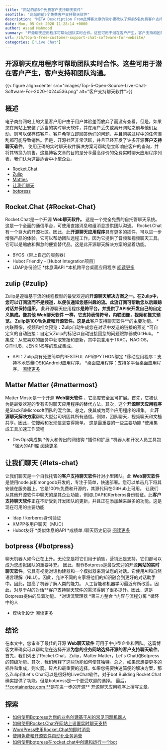 ```yaml
---
title: "网站的前5个免费客户支持聊天软件" 
seoTitle: "网站的前5个免费客户支持聊天软件" 
description: "META Description From此博客文章的较小更改以了解前5名免费客户支持聊天软件。这些工具促进了您的客户服务代表并推动销售。" 
date: Mon, 05 Oct 2020 11:28:14 +0000
author: Assad Mahmood
summary: "开源聊天应用程序可帮助团队实时合作。这些可用于潜在客户产生，客户支持和团队沟通。" 
url: /zh/top-5-free-customer-support-chat-software-for-website/
categories: ['Live Chat']
---
```


## 开源聊天应用程序可帮助团队实时合作。这些可用于潜在客户产生，客户支持和团队沟通。

{{< figure align=center src="images/Top-5-Open-Source-Live-Chat-Software-For-2020-1024x536.png" alt="客户支持聊天软件">}}


## 概述
电子商务网站上的大量客户用户由于用户体验差而放弃了而没有查看。但是，如果您在网站上安装了适当的实时聊天软件，并在用户丢失或离开网站之前与他们互动，则可以保存该客户。客户希望立即回答他们的问题，并且购买过程中的任何混乱都可能导致销售。但是，开源社区非常活跃，并且已经开发了许多开源**客户支持聊天软件**。
使用正确的实时聊天软件解决方案可帮助您立即响应客户的查询，并将其转换为销售。这篇博客文章的目的是分享最高评价的免费实时聊天应用程序列表，我们认为这最适合中小型企业。
  * [Rocket.Chat][1]
  * [Zulip][2]
  * [Matties][3]
  * [让我们聊天][4]
  * [botpress][5]

## **Rocket.Chat**    {#Rocket-Chat}
Rocket.Chat是一个开源 **Web聊天软件。** 这是一个完全免费的自托管聊天系统。这是一个全面的通信平台，可使用直接消息和组消息提供团队沟通。
Rocket.Chat有一个巨大的开源社区。因此，此**开源聊天应用程序**具有更多的插件，可以进一步增强产品的体验。它可以帮助团队远程工作，因为它提供了音频和视频聊天工具。它可以是缩放和懈怠的便宜替代品。这是此开源聊天解决方案的显着功能。
  * BYOS（带上自己的服务器）
  * Hubot Friendly  -  [Hubot Integration项目]
  * LDAP身份验证
  *休息满API
  *本机跨平台桌面应用程序
    [阅读更多][6]

## **zulip**    {#zulip}
Zulip是遵循基于流的线程模型的最受欢迎的**开源聊天解决方案之一。在Zulip中，您可以订阅流而不是频道，以便仅通知您感兴趣的流。此流订阅可帮助您以后跟踪对话并保持组织。
此**开源聊天应用程序**是跨平台，并提供了API来开发自己的自定义集成。像其他 **Web聊天软件** 一样，它支持表情符号，内联图像，视频和推文预览。 Zulip是100％免费和开源软件。这是此**客户支持聊天软件**的主要功能。
  *内联图像，视频和推文预览：Zulip自动生成您在对话中发送的链接的预览
  *可自定义的自动链接：自定义Zulip的标记以自动链接回您的问题跟踪器或GitHub。
  *集成：从您喜欢的服务中获取警报和更新，其中包含用于TRAC，NAGIOS，GITHUB，JENKINS等的现成集成。
  * API：Zulip具有死更简单的RESTFUL API和PYTHON绑定
  *移动应用程序：支持本地质量iOS和Android应用程序。
  *桌面应用程序：支持多平台桌面应用程序。
    [阅读更多][7]

## **Matter Matter**    {#mattermost}
Matter Moste是一个开源 **Web聊天软件** ，它高度安全且可扩展。首先，它被认为是最受欢迎的专有实时聊天应用程序的替代方法。其次，这个**开源聊天应用程序**是Slack和Microsoft团队的混合体。总之，使其成为两个应用程序的超集。
此**开源聊天解决方案**帮助大型公司巩固其所有通信。例如，团队聊天，视频聊天和文档共享。因此，使搜索和发现信息变得简单。
这是最重要的一些主要功能
  *使用集成工具加速工作流程
  * DevOps集成集
  *传入和传出的网络钩
  *插件和扩展
  *机器人和开发人员工具包
  *强大的API库
    [阅读更多][8]

## **让我们聊天**   {#lets-chat}
让我们聊天是一个自我托管的**客户支持聊天软件**针对小型团队。此 **Web聊天软件** 是使用node.js和mongodb开发的，专注于简单，快速部署。您可以单击几下将其安装在服务器上。它是100％免费和开源的，其源代码在GitHub上可用。
让我们从其他开源软件中聊天的是其企业功能，例如LDAP和Kerberos身份验证。此**客户支持聊天软件**正在不断受到开发团队的更新，并且正在添加越来越多的功能。这是现在可用的主要功能
  * ldap / kerberos身份验证
  * XMPP多用户聊天（MUC）
  * Hubot友好
  *类似休息的API
  *成绩单 /聊天历史记录
    [阅读更多][9]

## **botpress**    {#botpress}
聊天机器人如今正在上升。无论您是将它们用于销售，营销还是支持，它们都可以成为您虚拟团队的重要补充。
因此，制作Botpress是最受欢迎的开源**网站的实时聊天软件**。它具有视觉对话构建器和一个模拟器来测试您的对话。它使用AI和自然语言理解（NLU）。因此，允许不同的专家将他们的知识融合到更好的对话助手中。因此，提高了机器了解人类的能力。
人工智能和机器学习最近有所改善。因此，对基于AI的对话**客户支持聊天软件的需求得到了很多提升。因此，这是Botpress提供的显着功能。
  *对话流管理器
  *第三方整合
  *内容与流程分离
  *循环中的人
  * 模块化设计
    [阅读更多][10]

## 结论
在本文中，您审查了最佳的开源 **Web聊天软件** 可用于中小型企业和团队。这篇博客文章确实可以帮助您在选择开源**为您的业务网站选择开源的客户支持聊天软件**。首先，我们列出了Rocket.Chat，Zulip，Matter Matter，Let's Chat和Botpress的顶级功能。其次，我们解释了这些功能如何使其独特。总之，如果您想要更多的插件和集成，则火箭。碎片和最重要的选择。如果您需要快速简便的解决方案，那么Zulip和Let's Chat可以是很好的LiveChat软件。对于bot Building Rocket.Chat确实提供了功能。但是botpress是一个更受欢迎的选择。
最后，[**containerize.com **][11]是在进一步的开源** 开源聊天应用程序上撰写文章。

## 探索
  * [如何使用Botpress为您的业务创建基于AI的常见问题机器人][13]
  * [如何使用Rocket.Chat在网站上设置实时聊天支持][14]
  * [WordPress使用Rocket.Chat的即时消息][15]
  * [使用免费和开源软件自动化业务运营][16]
  * [如何使用botpress在rocket.chat中创建和运行一个bot][17]

  
[1]: #rocket-chat
[2]: #zulip
[3]: #mattermost
[4]: #lets-chat
[5]: #botpress
[6]: https://products.containerize.com/live-chat/rocketchat
[7]: https://products.containerize.com/live-chat/zulip
[8]: https://products.containerize.com/live-chat/mattermost
[9]: https://products.containerize.com/live-chat/lets-chat
[10]: https://products.containerize.com/live-chat/botpress
[11]: https://www.containerize.com/
[12]: https://products.containerize.com/live-chat/
[13]: https://blog.containerize.com/live-chat/how-to-create-an-ai-based-faq-bot-for-your-business-using-botpress/
[14]: https://blog.containerize.com/live-chat/how-to-setup-live-chat-software-on-website-rocket-chat/
[15]: https://blog.containerize.com/blogging/instantly-communicate-with-customers-using-wordpress-and-rocket-chat/
[16]: https://blog.containerize.com/blogging/automate-business-operations-using-open-source-software/
[17]: https://blog.containerize.com/live-chat/how-to-create-and-run-a-bot-in-rocket-chat-using-botpress/
